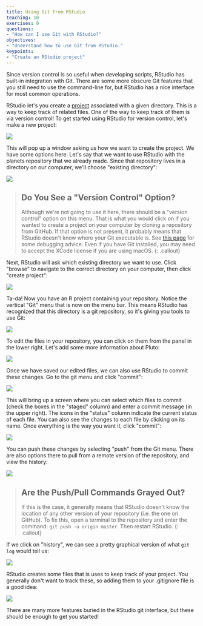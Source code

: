 ```yaml
---
title: Using Git from RStudio
teaching: 10
exercises: 0
questions:
- "How can I use Git with RStudio?"
objectives:
- "Understand how to use Git from RStudio."
keypoints:
- "Create an RStudio project"
---
```


Since version control is so useful when developing scripts, RStudio has built-in
integration with Git. There are some more obscure Git features that you still
need to use the command-line for, but RStudio has a nice interface for most
common operations.

RStudio let's you create a [project][rstudio-projects] associated with
a given directory. This is a way to keep track of related files. One
of the way to keep track of them is via version control! To get
started using RStudio for version control, let's make a new project:

![](../fig/RStudio_screenshot_newproject.png)

This will pop up a window asking us how we want to create the project. We have
some options here. Let's say that we want to use RStudio with the planets
repository that we already made. Since that repository lives in a directory on
our computer, we'll choose "existing directory":

![](../fig/RStudio_screenshot_existingdirectory.png)

> ## Do You See a "Version Control" Option?
>
> Although we're not going to use it here, there should be a "version control"
> option on this menu. That is what you would click on if you wanted to
> create a project on your computer by cloning a repository from GitHub.
> If that option is not present, it probably means that RStudio doesn't know
> where your Git executable is. See
> [this page](https://stat545-ubc.github.io/git03_rstudio-meet-git.html)
> for some debugging advice. Even if you have Git installed, you may need
> to accept the XCode license if you are using macOS.
{: .callout}

Next, RStudio will ask which existing directory we want to use. Click "browse"
to navigate to the correct directory on your computer, then click "create
project":

![](../fig/RStudio_screenshot_navigateexisting.png)

Ta-da! Now you have an R project containing your repository. Notice the
vertical "Git" menu that is now on the menu bar. This means RStudio has
recognized that this directory is a git repository, so it's giving you tools
to use Git:

![](../fig/RStudio_screenshot_afterclone.png)

To edit the files in your repository, you can click on them from the panel in
the lower right. Let's add some more information about Pluto:

![](../fig/RStudio_screenshot_editfiles.png)

Once we have saved our edited files, we can also use RStudio to commit these changes. Go to the git menu and click
"commit":

![](../fig/RStudio_screenshot_commit.png)

This will bring up a screen where you can select which files to commit (check
the boxes in the "staged" column) and enter a commit message (in the upper
right). The icons in the "status" column indicate the current status of each
file. You can also see the changes to each file by clicking on its name. Once
everything is the way you want it, click "commit":

![](../fig/RStudio_screenshot_review.png)

You can push these changes by selecting "push" from the Git menu. There are
also options there to pull from a remote version of the repository, and view
the history:

![](../fig/RStudio_screenshot_history.png)

> ## Are the Push/Pull Commands Grayed Out?
>
> If this is the case, it generally means that RStudio doesn't know the
> location of any other version of your repository (i.e. the one on GitHub).
> To fix this, open a terminal to the repository and enter the command:
> `git push -u origin master`. Then restart RStudio.
{: .callout}

If we click on "history", we can see a pretty graphical version of what
`git log` would tell us:

![](../fig/RStudio_screenshot_viewhistory.png)

RStudio creates some files that is uses to keep track of your project. You
generally don't want to track these, so adding them to your .gitignore file
is a good idea:

![](../fig/RStudio_screenshot_gitignore.png)

There are many more features buried in the RStudio git interface, but these
should be enough to get you started!

[rstudio-projects]: https://support.rstudio.com/hc/en-us/articles/200526207-Using-Projects
